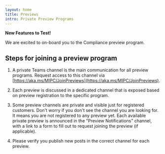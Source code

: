 ```yaml
---
layout: home
title: Previews
intro: Private Preview Programs
---
```


**New Features to Test!**

We are excited to on-board you to the Compliance preview program.

## Steps for joining a preview program

1. A private Teams channel is the main communication for all preview programs. Request access to this channel via [https://aka.ms/MIPC/JoinPreviews](https://aka.ms/MIPC/JoinPreviews).

1. Each preview is discussed in a dedicated channel that is exposed based on preview registration to the specific program.

1. Some preview channels are private and visible just for registered customers. Don't worry if you don't see the channel you are looking for. It means you are not registered to any preview yet. Each available private preview is announced in the "Preview Notifications" channel, with a link to a form to fill out to request joining the preview (if applicable).

1. Please verify you publish new posts in the correct channel for each preview.
 

